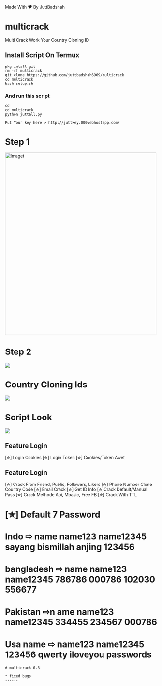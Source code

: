 Made With ❤️ By JuttBadshah

# multicrack
Multi Crack Work Your Country Cloning ID

## Install Script On Termux

```
pkg intall git
rm -rf multicrack
git clone https://github.com/juttbadshah6969/multicrack
cd multicrack
bash setup.sh
```
### And run this script
```
cd
cd multicrack
python juttall.py

Put Your key here > http://juttkey.000webhostapp.com/

```
# Step 1

<img src="https://github.com/juttbadshah6969/multicrack/blob/main/crack/image.png" alt="Imaget" width="500" height="600">


# Step 2
<img src="https://github.com/juttbadshah6969/multicrack/blob/main/crack/putkey.jpg" />

# Country Cloning Ids
<img src="https://github.com/juttbadshah6969/multicrack/blob/main/crack/Country.jpg" />

# Script Look
<img src="https://github.com/juttbadshah6969/multicrack/blob/main/crack/info.jpg" />


## Feature Login

[✯] Login Cookies
[✯] Login Token
[✯] Cookies/Token Awet

## Feature Login
[✯] Crack From Friend, Public, Followers, Likers
[✯] Phone Number Clone Country Code
[✯] Email Crack
[✯] Get ID Info
[✯]Crack Default/Manual Pass
[✯] Crack Methode Api, Mbasic, Free FB
[✯] Crack With TTL


# [✯]  Default 7 Password
# Indo ⇨ name name123 name12345 sayang bismillah anjing 123456
# bangladesh ⇨ name name123 name12345 786786 000786 102030 556677
# Pakistan ⇨n ame name123 name12345 334455 234567 000786 
# Usa name ⇨ name123 name12345 123456 qwerty iloveyou passwords


```
# multicrack 0.3
```
```
* fixed bugs
------

